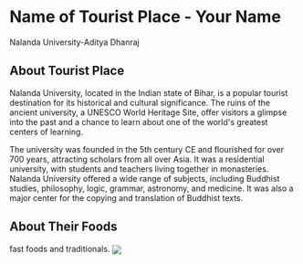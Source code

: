 # Name of Tourist Place - Your Name
Nalanda University-Aditya Dhanraj
## About Tourist Place 

Nalanda University, located in the Indian state of Bihar, is a popular tourist destination for its historical and cultural significance. The ruins of the ancient university, a UNESCO World Heritage Site, offer visitors a glimpse into the past and a chance to learn about one of the world's greatest centers of learning.

The university was founded in the 5th century CE and flourished for over 700 years, attracting scholars from all over Asia. It was a residential university, with students and teachers living together in monasteries. Nalanda University offered a wide range of subjects, including Buddhist studies, philosophy, logic, grammar, astronomy, and medicine. It was also a major center for the copying and translation of Buddhist texts.
## About Their Foods

fast foods and traditionals.
<img align="center" src="https://s3.ap-southeast-1.amazonaws.com/gounesco.com/wp-content/uploads/2019/09/04212642/nalandauniversity.jpg](https://upload.wikimedia.org/wikipedia/commons/thumb/8/8c/Indian_Museum%2C_Courtyard%2C_Kolkata%2C_India.jpg/375px-Indian_Museum%2C_Courtyard%2C_Kolkata%2C_India.jpg)https://upload.wikimedia.org/wikipedia/commons/thumb/8/8c/Indian_Museum%2C_Courtyard%2C_Kolkata%2C_India.jpg/375px-Indian_Museum%2C_Courtyard%2C_Kolkata%2C_India.jpg"/>
